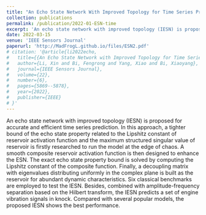 ```yaml
---
title: "An Echo State Network With Improved Topology for Time Series Prediction"
collection: publications
permalink: /publication/2022-01-ESN-time
excerpt: 'An echo state network with improved topology (IESN) is proposed for accurate and efficient time series prediction.'
date: 2022-03-15
venue: 'IEEE Sensors Journal'
paperurl: 'http://MadFrogL.github.io/files/ESN2.pdf'
# citation: '@article{li2022echo,
#   title={{An Echo State Network with Improved Topology for Time Series Prediction}},
#   author={Li, Xin and Bi, Fengrong and Yang, Xiao and Bi, Xiaoyang},
#   journal={IEEE Sensors Journal},
#   volume={22},
#   number={6},
#   pages={5869--5878},
#   year={2022},
#   publisher={IEEE}
# }'
---
```


An echo state network with improved topology (IESN) is proposed for accurate and efficient time series prediction. In this approach, a tighter bound of the echo state property related to the Lipshitz constant of reservoir activation function and the maximum structured singular value of reservoir is firstly researched to run the model at the edge of chaos. A smooth composite reservoir activation function is then designed to enhance the ESN. The exact echo state property bound is solved by computing the Lipshitz constant of the composite function. Finally, a decoupling matrix with eigenvalues distributing uniformly in the complex plane is built as the reservoir for abundant dynamic characteristics. Six classical benchmarks are employed to test the IESN. Besides, combined with amplitude-frequency separation based on the Hilbert transform, the IESN predicts a set of engine vibration signals in knock. Compared with several popular models, the proposed IESN shows the best performance.
